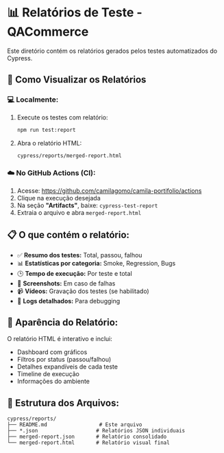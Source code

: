 # 📊 **Relatórios de Teste - QACommerce**

Este diretório contém os relatórios gerados pelos testes automatizados do Cypress.

## 🎯 **Como Visualizar os Relatórios**

### **💻 Localmente:**
1. Execute os testes com relatório:
   ```bash
   npm run test:report
   ```

2. Abra o relatório HTML:
   ```
   cypress/reports/merged-report.html
   ```

### **☁️ No GitHub Actions (CI):**
1. Acesse: https://github.com/camilagomo/camila-portifolio/actions
2. Clique na execução desejada
3. Na seção **"Artifacts"**, baixe: `cypress-test-report`
4. Extraia o arquivo e abra `merged-report.html`

## 📋 **O que contém o relatório:**

- ✅ **Resumo dos testes:** Total, passou, falhou
- 📊 **Estatísticas por categoria:** Smoke, Regression, Bugs
- 🕒 **Tempo de execução:** Por teste e total
- 📸 **Screenshots:** Em caso de falhas
- 📹 **Vídeos:** Gravação dos testes (se habilitado)
- 📝 **Logs detalhados:** Para debugging

## 🎨 **Aparência do Relatório:**

O relatório HTML é interativo e inclui:
- Dashboard com gráficos
- Filtros por status (passou/falhou)
- Detalhes expandíveis de cada teste
- Timeline de execução
- Informações do ambiente

## 📁 **Estrutura dos Arquivos:**

```
cypress/reports/
├── README.md                 # Este arquivo
├── *.json                   # Relatórios JSON individuais
├── merged-report.json       # Relatório consolidado
└── merged-report.html       # Relatório visual final
```
